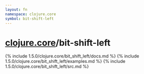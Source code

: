 ```yaml
---
layout: fn
namespace: clojure.core
symbol: bit-shift-left
---
```


# [clojure.core](../)/bit-shift-left

{% include 1.5.0/clojure.core/bit_shift_left/docs.md %}
{% include 1.5.0/clojure.core/bit_shift_left/examples.md %}
{% include 1.5.0/clojure.core/bit_shift_left/src.md %}

